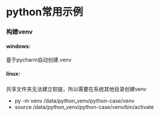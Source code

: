# python常用示例

### 构建venv

#### windows:
基于pycharm自动创建.venv
##### linux:
共享文件夹无法建立软链，所以需要在系统其他目录创建venv
* py -m venv /data/python_venv/python-case/venv
* source /data/python_venv/python-case/venv/bin/activate